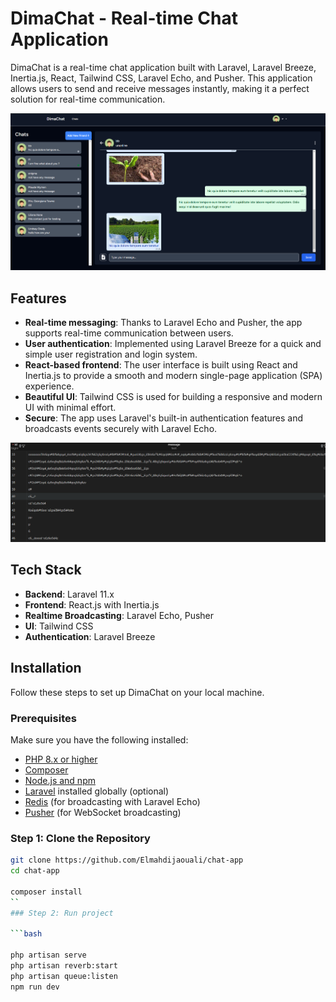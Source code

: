# DimaChat - Real-time Chat Application

DimaChat is a real-time chat application built with Laravel, Laravel Breeze, Inertia.js, React, Tailwind CSS, Laravel Echo, and Pusher. This application allows users to send and receive messages instantly, making it a perfect solution for real-time communication.

![image](public/assests/img_hero.png)
## Features

-   **Real-time messaging**: Thanks to Laravel Echo and Pusher, the app supports real-time communication between users.
-   **User authentication**: Implemented using Laravel Breeze for a quick and simple user registration and login system.
-   **React-based frontend**: The user interface is built using React and Inertia.js to provide a smooth and modern single-page application (SPA) experience.
-   **Beautiful UI**: Tailwind CSS is used for building a responsive and modern UI with minimal effort.
-   **Secure**: The app uses Laravel's built-in authentication features and broadcasts events securely with Laravel Echo.

![image](public/assests/img_messages_encryption.png)

## Tech Stack

-   **Backend**: Laravel 11.x
-   **Frontend**: React.js with Inertia.js
-   **Realtime Broadcasting**: Laravel Echo, Pusher
-   **UI**: Tailwind CSS
-   **Authentication**: Laravel Breeze

## Installation

Follow these steps to set up DimaChat on your local machine.

### Prerequisites

Make sure you have the following installed:

-   [PHP 8.x or higher](https://www.php.net/)
-   [Composer](https://getcomposer.org/)
-   [Node.js and npm](https://nodejs.org/)
-   [Laravel](https://laravel.com/docs/10.x) installed globally (optional)
-   [Redis](https://redis.io/) (for broadcasting with Laravel Echo)
-   [Pusher](https://pusher.com/) (for WebSocket broadcasting)

### Step 1: Clone the Repository

```bash
git clone https://github.com/Elmahdijaouali/chat-app
cd chat-app

composer install
``
### Step 2: Run project

```bash

php artisan serve
php artisan reverb:start
php artisan queue:listen
npm run dev

```
